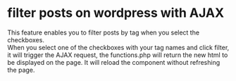 # filter posts on wordpress with AJAX

This feature enables you to filter posts by tag when you select the checkboxes.<br>
When you select one of the checkboxes with your tag names and click filter, it will trigger the AJAX request, the functions.php will return the new html to be displayed on the page. It will reload the component without refreshing the page.